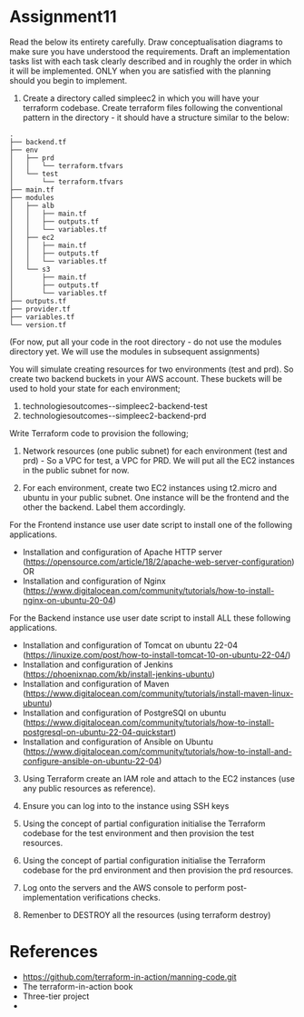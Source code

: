 # Assignment11

Read the below its entirety carefully. Draw conceptualisation diagrams to make sure you have understood the requirements.
Draft an implementation tasks list with each task clearly described and in roughly the order in which it will be implemented.
ONLY when you are satisfied with the planning should you begin to implement.

1) Create a directory called simpleec2 in which you will have your terraform codebase. Create terraform files 
following the conventional pattern in the directory - it should have a structure similar to the below:

```
.
├── backend.tf
├── env
│   ├── prd
│   │   └── terraform.tfvars
│   └── test
│       └── terraform.tfvars
├── main.tf
├── modules
│   ├── alb
│   │   ├── main.tf
│   │   ├── outputs.tf
│   │   └── variables.tf
│   ├── ec2
│   │   ├── main.tf
│   │   ├── outputs.tf
│   │   └── variables.tf
│   └── s3
│       ├── main.tf
│       ├── outputs.tf
│       └── variables.tf
├── outputs.tf
├── provider.tf
├── variables.tf
└── version.tf
```

(For now, put all your code in the root directory - do not use the modules directory yet. We will use the modules in 
subsequent assignments)

You will simulate creating resources for two environments (test and prd). So create two backend buckets in your
AWS account. These buckets will be used to hold your state for each environment;

1) technologiesoutcomes-<your-unique-name-here>-simpleec2-backend-test
2) technologiesoutcomes-<your-unique-name-here>-simpleec2-backend-prd

Write Terraform code to provision the following;

1) Network resources (one public subnet) for each environment (test and prd) - So a VPC for test,  a VPC for PRD.
We will put all the EC2 instances in the public subnet for now.

2) For each environment, create two EC2 instances using t2.micro and ubuntu in your public subnet. 
One instance will be the frontend and the other the backend. Label them accordingly.

For the Frontend instance use user date script to install one of the following applications.
* Installation and configuration of Apache HTTP server (https://opensource.com/article/18/2/apache-web-server-configuration)
OR
* Installation and configuration of Nginx (https://www.digitalocean.com/community/tutorials/how-to-install-nginx-on-ubuntu-20-04)

For the Backend instance use user date script to install ALL these following applications.
* Installation and configuration of Tomcat on ubuntu 22-04 (https://linuxize.com/post/how-to-install-tomcat-10-on-ubuntu-22-04/)
*  Installation and configuration of Jenkins (https://phoenixnap.com/kb/install-jenkins-ubuntu)
* Installation and configuration of Maven (https://www.digitalocean.com/community/tutorials/install-maven-linux-ubuntu)
* Installation and configuration of PostgreSQl on ubuntu (https://www.digitalocean.com/community/tutorials/how-to-install-postgresql-on-ubuntu-22-04-quickstart)
* Installation and configuration of Ansible on Ubuntu (https://www.digitalocean.com/community/tutorials/how-to-install-and-configure-ansible-on-ubuntu-22-04)


3) Using Terraform create an IAM role and attach to the EC2 instances (use any public resources as reference).

4) Ensure you can log into to the instance using SSH keys

5) Using the concept of partial configuration initialise the Terraform codebase for the test environment and then provision the test resources.

6) Using the concept of partial configuration initialise the Terraform codebase for the prd environment and then provision the prd resources.

7) Log onto the servers and the  AWS console to perform post-implementation verifications checks.

8) Remenber to DESTROY all the resources (using terraform destroy)

References
===========

* https://github.com/terraform-in-action/manning-code.git
* The terraform-in-action book
* Three-tier project
* 
